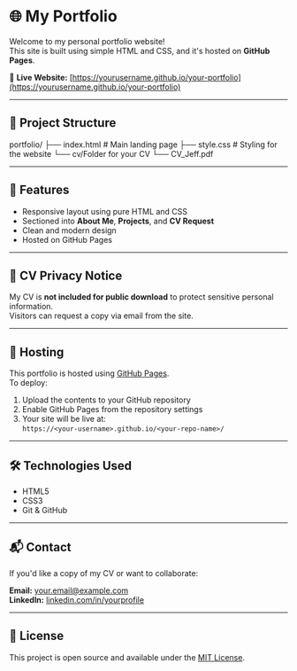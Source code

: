 # 🌐 My Portfolio

Welcome to my personal portfolio website!  
This site is built using simple HTML and CSS, and it's hosted on **GitHub Pages**.

🔗 **Live Website:** [https://yourusername.github.io/your-portfolio](https://yourusername.github.io/your-portfolio)

---

## 📁 Project Structure

portfolio/
├── index.html # Main landing page
├── style.css # Styling for the website
└── cv/Folder for your CV
└── CV_Jeff.pdf


---

## 💼 Features

- Responsive layout using pure HTML and CSS
- Sectioned into **About Me**, **Projects**, and **CV Request**
- Clean and modern design
- Hosted on GitHub Pages

---

## 🔐 CV Privacy Notice

My CV is **not included for public download** to protect sensitive personal information.  
Visitors can request a copy via email from the site.

---

## 🚀 Hosting

This portfolio is hosted using [GitHub Pages](https://pages.github.com/).  
To deploy:
1. Upload the contents to your GitHub repository
2. Enable GitHub Pages from the repository settings
3. Your site will be live at:  
   `https://<your-username>.github.io/<your-repo-name>/`

---

## 🛠️ Technologies Used

- HTML5
- CSS3
- Git & GitHub

---

## 📬 Contact

If you'd like a copy of my CV or want to collaborate:

**Email:** [your.email@example.com](mailto:your.email@example.com)  
**LinkedIn:** [linkedin.com/in/yourprofile](https://linkedin.com/in/yourprofile)

---

## 📜 License

This project is open source and available under the [MIT License](LICENSE).
